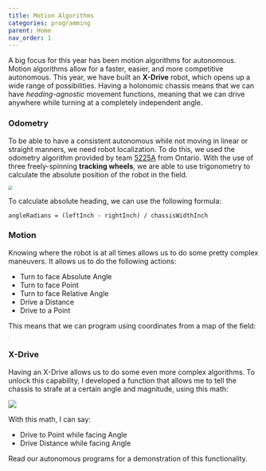 ```yaml
---
title: Motion Algorithms
categories: programming
parent: Home
nav_order: 1
---
```


A big focus for this year has been motion algorithms for autonomous. Motion algorithms allow for a faster, easier, and more competitive autonomous. This year, we have built an **X-Drive** robot, which opens up a wide range of possibilities. Having a holonomic chassis means that we can have *heading-agnostic* movement functions, meaning that we can drive anywhere while turning at a completely independent angle.

### Odometry

To be able to have a consistent autonomous while not moving in linear or straight manners, we need robot localization. To do this, we used the odometry algorithm provided by team [5225A](https://www.vexforum.com/t/team-5225-introduction-to-position-tracking-document/49640) from Ontario. With the use of three freely-spinning **tracking wheels**, we are able to use trigonometry to calculate the absolute position of the robot in the field.

<img src="{{site.url}}/assets/images/image-20191115144427806.png" style="zoom:50%;" />

To calculate absolute heading, we can use the following formula:

```
angleRadians = (leftInch - rightInch) / chassisWidthInch
```

### Motion

Knowing where the robot is at all times allows us to do some pretty complex maneuvers. It allows us to do the following actions:

- Turn to face Absolute Angle
- Turn to face Point
- Turn to face Relative Angle
- Drive a Distance
- Drive to a Point

This means that we can program using coordinates from a map of the field:

<img src="{{site.url}}/assets/images/field planning.png" style="zoom: 15%;" />

### X-Drive

Having an X-Drive allows us to do some even more complex algorithms. To unlock this capability, I developed a function that allows me to tell the chassis to strafe at a certain angle and magnitude, using this math:

![]({{site.url}}/assets/images/image-20191115150107968.png)

With this math, I can say:

- Drive to Point while facing Angle
- Drive Distance while facing Angle

Read our autonomous programs for a demonstration of this functionality.

